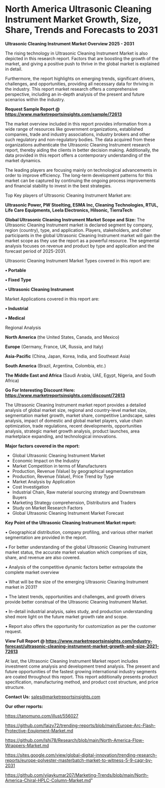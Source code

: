 # North America Ultrasonic Cleaning Instrument Market Growth, Size, Share, Trends and Forecasts to 2031

<Strong> Ultrasonic Cleaning Instrument Market Overview 2025 - 2031</strong>

The rising technology in Ultrasonic Cleaning Instrument Market is also depicted in this research report. Factors that are boosting the growth of the market, and giving a positive push to thrive in the global market is explained in detail.

Furthermore, the report highlights on emerging trends, significant drivers, challenges, and opportunities, providing all necessary data for thriving in the industry. This report market research offers a comprehensive perspective, including an in-depth analysis of the present and future scenarios within the industry.

<strong>Request Sample Report @ <a href=https://www.marketreportsinsights.com/sample/72613>https://www.marketreportsinsights.com/sample/72613</a></strong>

The market overview included in this report provides information from a wide range of resources like government organizations, established companies, trade and industry associations, industry brokers and other such regulatory and non-regulatory bodies. The data acquired from these organizations authenticate the Ultrasonic Cleaning Instrument research report, thereby aiding the clients in better decision making. Additionally, the data provided in this report offers a contemporary understanding of the market dynamics.

The leading players are focusing mainly on technological advancements in order to improve efficiency. The long-term development patterns for this market can be captured by continuing the ongoing process improvements and financial stability to invest in the best strategies.

Top Key players of Ultrasonic Cleaning Instrument Market are:

<strong>Ultrasonic Power, PW Stoelting, ESMA Inc, Cleaning Technologies, RTUL, Life Care Equipments, Leela Electronics, Hilsonic, TierraTech</strong>

<strong><b>Global Ultrasonic Cleaning Instrument Market Scope and Size:</b></strong>
The Ultrasonic Cleaning Instrument market is declared segment by company, region (country), type, and application. Players, stakeholders, and other participants in the global Ultrasonic Cleaning Instrument market will gain the market scope as they use the report as a powerful resource. The segmental analysis focuses on revenue and product by type and application and the forecast period of 2025-2031.

Ultrasonic Cleaning Instrument Market Types covered in this report are:

<strong>• Portable

• Fixed Type

• Ultrasonic Cleaning Instrument</strong>

Market Applications covered in this report are:

<strong>• Industrial

• Medical</strong> 

Regional Analysis

<strong>North America</strong> (the United States, Canada, and Mexico)

<strong>Europe</strong> (Germany, France, UK, Russia, and Italy)

<strong>Asia-Pacific</strong> (China, Japan, Korea, India, and Southeast Asia)

<strong>South America</strong> (Brazil, Argentina, Colombia, etc.)

<strong>The Middle East and Africa</strong> (Saudi Arabia, UAE, Egypt, Nigeria, and South Africa)

<strong>Go For Interesting Discount Here: <a href=https://www.marketreportsinsights.com/discount/72613>https://www.marketreportsinsights.com/discount/72613</a></strong>

The Ultrasonic Cleaning Instrument market report provides a detailed analysis of global market size, regional and country-level market size, segmentation market growth, market share, competitive Landscape, sales analysis, impact of domestic and global market players, value chain optimization, trade regulations, recent developments, opportunities analysis, strategic market growth analysis, product launches, area marketplace expanding, and technological innovations.

<strong><b>Major factors covered in the report:</b></strong>
<ul>
  <li>Global Ultrasonic Cleaning Instrument Market </li>
  <li>Economic Impact on the Industry</li>
  <li>Market Competition in terms of Manufacturers</li>
  <li>Production, Revenue (Value) by geographical segmentation</li>
  <li>Production, Revenue (Value), Price Trend by Type</li>
  <li>Market Analysis by Application</li>
  <li>Cost Investigation</li>
  <li>Industrial Chain, Raw material sourcing strategy and Downstream Buyers</li>
  <li>Marketing Strategy comprehension, Distributors and Traders</li>
  <li>Study on Market Research Factors</li>
  <li>Global Ultrasonic Cleaning Instrument Market Forecast</li>
</ul>

<strong><b>Key Point of the Ultrasonic Cleaning Instrument Market report:</b></strong>

• Geographical distribution, company profiling, and various other market segmentation are provided in the report.

• For better understanding of the global Ultrasonic Cleaning Instrument market status, the accurate market valuation which comprises of size, share, and revenue are also covered.

• Analysis of the competitive dynamic factors better extrapolate the complete market overview

• What will be the size of the emerging Ultrasonic Cleaning Instrument market in 2031?

• The latest trends, opportunities and challenges, and growth drivers provide better construal of the Ultrasonic Cleaning Instrument Market.

• In-detail industrial analysis, sales study, and production understanding shed more light on the future market growth rate and scope.

• Report also offers the opportunity for customization as per the customer request.

<strong><b>View Full Report @ <a href=https://www.marketreportsinsights.com/industry-forecast/ultrasonic-cleaning-instrument-market-growth-and-size-2021-72613>https://www.marketreportsinsights.com/industry-forecast/ultrasonic-cleaning-instrument-market-growth-and-size-2021-72613</a></b></strong>


At last, the Ultrasonic Cleaning Instrument Market report includes investment come analysis and development trend analysis. The present and future opportunities of the fastest growing international industry segments are coated throughout this report. This report additionally presents product specification, manufacturing method, and product cost structure, and price structure.

<strong>Contact Us:</strong>
sales@marketreportsinsights.com

<strong>Our other reports:</strong>

<a href=https://tanomuno.com/illust/556027>https://tanomuno.com/illust/556027</a>

<a href=https://github.com/faizy72/trending-reports/blob/main/Europe-Arc-Flash-Protective-Equipment-Market.md>https://github.com/faizy72/trending-reports/blob/main/Europe-Arc-Flash-Protective-Equipment-Market.md</a>

<a href=https://github.com/Ishi78/Research/blob/main/North-America-Flow-Wrappers-Market.md>https://github.com/Ishi78/Research/blob/main/North-America-Flow-Wrappers-Market.md</a>

<a href=https://sites.google.com/view/global-digital-innovation/trending-research-reports/europe-polyester-masterbatch-market-to-witness-5-9-cagr-by-2031>https://sites.google.com/view/global-digital-innovation/trending-research-reports/europe-polyester-masterbatch-market-to-witness-5-9-cagr-by-2031</a>

<a href=https://github.com/vijaykumar207/Marketing-Trends/blob/main/North-America-Chiral-HPLC-Column-Market.md>https://github.com/vijaykumar207/Marketing-Trends/blob/main/North-America-Chiral-HPLC-Column-Market.md</a>"
